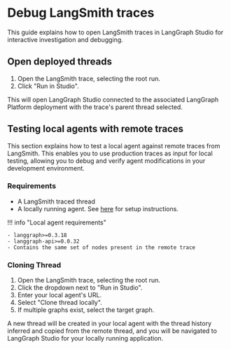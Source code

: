 # Debug LangSmith traces

This guide explains how to open LangSmith traces in LangGraph Studio for interactive investigation and debugging.

## Open deployed threads

1. Open the LangSmith trace, selecting the root run.
2. Click "Run in Studio".

This will open LangGraph Studio connected to the associated LangGraph Platform deployment with the trace's parent thread selected.

## Testing local agents with remote traces

This section explains how to test a local agent against remote traces from LangSmith. This enables you to use production traces as input for local testing, allowing you to debug and verify agent modifications in your development environment.

### Requirements

- A LangSmith traced thread
- A locally running agent. See [here](../how-tos/studio/quick_start.md#local-development-server) for setup
  instructions.

!!! info "Local agent requirements"

    - langgraph>=0.3.18
    - langgraph-api>=0.0.32
    - Contains the same set of nodes present in the remote trace

### Cloning Thread

1. Open the LangSmith trace, selecting the root run.
2. Click the dropdown next to "Run in Studio".
3. Enter your local agent's URL.
4. Select "Clone thread locally".
5. If multiple graphs exist, select the target graph.

A new thread will be created in your local agent with the thread history inferred and copied from the remote thread, and you will be navigated to LangGraph Studio for your locally running application.
